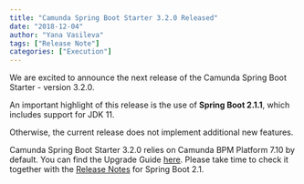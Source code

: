 ```yaml
---
title: "Camunda Spring Boot Starter 3.2.0 Released"
date: "2018-12-04"
author: "Yana Vasileva"
tags: ["Release Note"]
categories: ["Execution"]
---
```


We are excited to announce the next release of the Camunda Spring Boot Starter - version 3.2.0.

An important highlight of this release is the use of **Spring Boot 2.1.1**, which includes support for JDK 11.

<!--more-->
Otherwise, the current release does not implement additional new features.

Camunda Spring Boot Starter 3.2.0 relies on Camunda BPM Platform 7.10 by default. You can find the Upgrade Guide [here](https://docs.camunda.org/manual/7.10/update/spring-boot-starter/migration-31-32/).
Please take time to check it together with the [Release Notes](https://github.com/spring-projects/spring-boot/wiki/Spring-Boot-2.1-Release-Notes) for Spring Boot 2.1.

